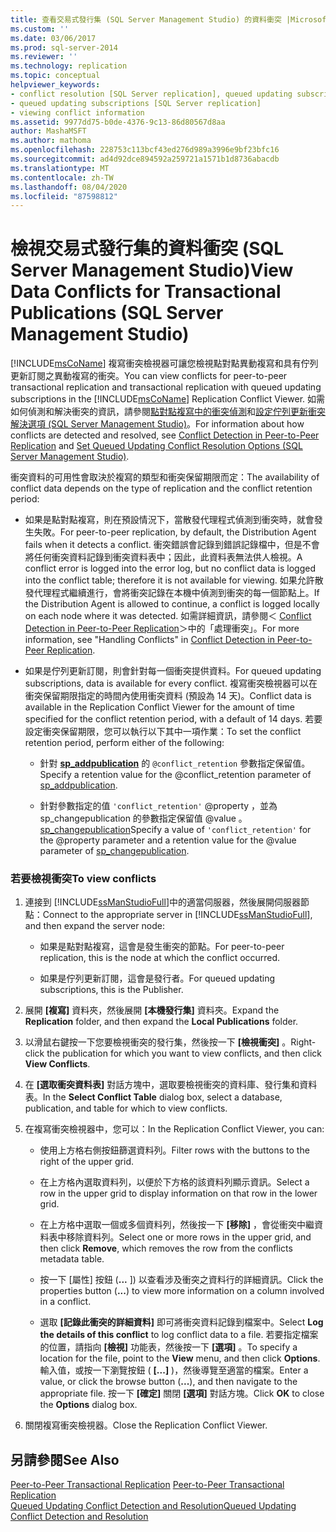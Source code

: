 ```yaml
---
title: 查看交易式發行集 (SQL Server Management Studio) 的資料衝突 |Microsoft Docs
ms.custom: ''
ms.date: 03/06/2017
ms.prod: sql-server-2014
ms.reviewer: ''
ms.technology: replication
ms.topic: conceptual
helpviewer_keywords:
- conflict resolution [SQL Server replication], queued updating subscriptions
- queued updating subscriptions [SQL Server replication]
- viewing conflict information
ms.assetid: 9977dd75-b0de-4376-9c13-86d80567d8aa
author: MashaMSFT
ms.author: mathoma
ms.openlocfilehash: 228753c113bcf43ed276d989a3996e9bf23bfc16
ms.sourcegitcommit: ad4d92dce894592a259721a1571b1d8736abacdb
ms.translationtype: MT
ms.contentlocale: zh-TW
ms.lasthandoff: 08/04/2020
ms.locfileid: "87598812"
---
```

# <a name="view-data-conflicts-for-transactional-publications-sql-server-management-studio"></a><span data-ttu-id="979f7-102">檢視交易式發行集的資料衝突 (SQL Server Management Studio)</span><span class="sxs-lookup"><span data-stu-id="979f7-102">View Data Conflicts for Transactional Publications (SQL Server Management Studio)</span></span>
  <span data-ttu-id="979f7-103">[!INCLUDE[msCoName](../../includes/msconame-md.md)] 複寫衝突檢視器可讓您檢視點對點異動複寫和具有佇列更新訂閱之異動複寫的衝突。</span><span class="sxs-lookup"><span data-stu-id="979f7-103">You can view conflicts for peer-to-peer transactional replication and transactional replication with queued updating subscriptions in the [!INCLUDE[msCoName](../../includes/msconame-md.md)] Replication Conflict Viewer.</span></span> <span data-ttu-id="979f7-104">如需如何偵測和解決衝突的資訊，請參閱[點對點複寫中的衝突偵測](transactional/peer-to-peer-conflict-detection-in-peer-to-peer-replication.md)和[設定佇列更新衝突解決選項 &#40;SQL Server Management Studio&#41;](publish/create-an-updatable-subscription-to-a-transactional-publication.md)。</span><span class="sxs-lookup"><span data-stu-id="979f7-104">For information about how conflicts are detected and resolved, see [Conflict Detection in Peer-to-Peer Replication](transactional/peer-to-peer-conflict-detection-in-peer-to-peer-replication.md) and [Set Queued Updating Conflict Resolution Options &#40;SQL Server Management Studio&#41;](publish/create-an-updatable-subscription-to-a-transactional-publication.md).</span></span>  
  
 <span data-ttu-id="979f7-105">衝突資料的可用性會取決於複寫的類型和衝突保留期限而定：</span><span class="sxs-lookup"><span data-stu-id="979f7-105">The availability of conflict data depends on the type of replication and the conflict retention period:</span></span>  
  
-   <span data-ttu-id="979f7-106">如果是點對點複寫，則在預設情況下，當散發代理程式偵測到衝突時，就會發生失敗。</span><span class="sxs-lookup"><span data-stu-id="979f7-106">For peer-to-peer replication, by default, the Distribution Agent fails when it detects a conflict.</span></span> <span data-ttu-id="979f7-107">衝突錯誤會記錄到錯誤記錄檔中，但是不會將任何衝突資料記錄到衝突資料表中；因此，此資料表無法供人檢視。</span><span class="sxs-lookup"><span data-stu-id="979f7-107">A conflict error is logged into the error log, but no conflict data is logged into the conflict table; therefore it is not available for viewing.</span></span> <span data-ttu-id="979f7-108">如果允許散發代理程式繼續進行，會將衝突記錄在本機中偵測到衝突的每一個節點上。</span><span class="sxs-lookup"><span data-stu-id="979f7-108">If the Distribution Agent is allowed to continue, a conflict is logged locally on each node where it was detected.</span></span> <span data-ttu-id="979f7-109">如需詳細資訊，請參閱＜ [Conflict Detection in Peer-to-Peer Replication](transactional/peer-to-peer-conflict-detection-in-peer-to-peer-replication.md)＞中的「處理衝突」。</span><span class="sxs-lookup"><span data-stu-id="979f7-109">For more information, see "Handling Conflicts" in [Conflict Detection in Peer-to-Peer Replication](transactional/peer-to-peer-conflict-detection-in-peer-to-peer-replication.md).</span></span>  
  
-   <span data-ttu-id="979f7-110">如果是佇列更新訂閱，則會針對每一個衝突提供資料。</span><span class="sxs-lookup"><span data-stu-id="979f7-110">For queued updating subscriptions, data is available for every conflict.</span></span> <span data-ttu-id="979f7-111">複寫衝突檢視器可以在衝突保留期限指定的時間內使用衝突資料 (預設為 14 天)。</span><span class="sxs-lookup"><span data-stu-id="979f7-111">Conflict data is available in the Replication Conflict Viewer for the amount of time specified for the conflict retention period, with a default of 14 days.</span></span> <span data-ttu-id="979f7-112">若要設定衝突保留期限，您可以執行以下其中一項作業：</span><span class="sxs-lookup"><span data-stu-id="979f7-112">To set the conflict retention period, perform either of the following:</span></span>  
  
    -   <span data-ttu-id="979f7-113">針對 [**sp_addpublication**](/sql/relational-databases/system-stored-procedures/sp-addpublication-transact-sql) 的 `@conflict_retention` 參數指定保留值。</span><span class="sxs-lookup"><span data-stu-id="979f7-113">Specify a retention value for the @conflict_retention parameter of [sp_addpublication](/sql/relational-databases/system-stored-procedures/sp-addpublication-transact-sql).</span></span>  
  
    -   <span data-ttu-id="979f7-114">針對參數指定的值 `'conflict_retention'` @property ，並為 sp_changepublication 的參數指定保留值 @value 。 [sp_changepublication](/sql/relational-databases/system-stored-procedures/sp-changepublication-transact-sql)</span><span class="sxs-lookup"><span data-stu-id="979f7-114">Specify a value of `'conflict_retention'` for the @property parameter and a retention value for the @value parameter of [sp_changepublication](/sql/relational-databases/system-stored-procedures/sp-changepublication-transact-sql).</span></span>  
  
### <a name="to-view-conflicts"></a><span data-ttu-id="979f7-115">若要檢視衝突</span><span class="sxs-lookup"><span data-stu-id="979f7-115">To view conflicts</span></span>  
  
1.  <span data-ttu-id="979f7-116">連接到 [!INCLUDE[ssManStudioFull](../../includes/ssmanstudiofull-md.md)]中的適當伺服器，然後展開伺服器節點：</span><span class="sxs-lookup"><span data-stu-id="979f7-116">Connect to the appropriate server in [!INCLUDE[ssManStudioFull](../../includes/ssmanstudiofull-md.md)], and then expand the server node:</span></span>  
  
    -   <span data-ttu-id="979f7-117">如果是點對點複寫，這會是發生衝突的節點。</span><span class="sxs-lookup"><span data-stu-id="979f7-117">For peer-to-peer replication, this is the node at which the conflict occurred.</span></span>  
  
    -   <span data-ttu-id="979f7-118">如果是佇列更新訂閱，這會是發行者。</span><span class="sxs-lookup"><span data-stu-id="979f7-118">For queued updating subscriptions, this is the Publisher.</span></span>  
  
2.  <span data-ttu-id="979f7-119">展開 **[複寫]** 資料夾，然後展開 **[本機發行集]** 資料夾。</span><span class="sxs-lookup"><span data-stu-id="979f7-119">Expand the **Replication** folder, and then expand the **Local Publications** folder.</span></span>  
  
3.  <span data-ttu-id="979f7-120">以滑鼠右鍵按一下您要檢視衝突的發行集，然後按一下 **[檢視衝突]** 。</span><span class="sxs-lookup"><span data-stu-id="979f7-120">Right-click the publication for which you want to view conflicts, and then click **View Conflicts**.</span></span>  
  
4.  <span data-ttu-id="979f7-121">在 **[選取衝突資料表]** 對話方塊中，選取要檢視衝突的資料庫、發行集和資料表。</span><span class="sxs-lookup"><span data-stu-id="979f7-121">In the **Select Conflict Table** dialog box, select a database, publication, and table for which to view conflicts.</span></span>  
  
5.  <span data-ttu-id="979f7-122">在複寫衝突檢視器中，您可以：</span><span class="sxs-lookup"><span data-stu-id="979f7-122">In the Replication Conflict Viewer, you can:</span></span>  
  
    -   <span data-ttu-id="979f7-123">使用上方格右側按鈕篩選資料列。</span><span class="sxs-lookup"><span data-stu-id="979f7-123">Filter rows with the buttons to the right of the upper grid.</span></span>  
  
    -   <span data-ttu-id="979f7-124">在上方格內選取資料列，以便於下方格的該資料列顯示資訊。</span><span class="sxs-lookup"><span data-stu-id="979f7-124">Select a row in the upper grid to display information on that row in the lower grid.</span></span>  
  
    -   <span data-ttu-id="979f7-125">在上方格中選取一個或多個資料列，然後按一下 **[移除]** ，會從衝突中繼資料表中移除資料列。</span><span class="sxs-lookup"><span data-stu-id="979f7-125">Select one or more rows in the upper grid, and then click **Remove**, which removes the row from the conflicts metadata table.</span></span>  
  
    -   <span data-ttu-id="979f7-126">按一下 [屬性] 按鈕 (**...** ]) 以查看涉及衝突之資料行的詳細資訊。</span><span class="sxs-lookup"><span data-stu-id="979f7-126">Click the properties button (**...**) to view more information on a column involved in a conflict.</span></span>  
  
    -   <span data-ttu-id="979f7-127">選取 **[記錄此衝突的詳細資料]** 即可將衝突資料記錄到檔案中。</span><span class="sxs-lookup"><span data-stu-id="979f7-127">Select **Log the details of this conflict** to log conflict data to a file.</span></span> <span data-ttu-id="979f7-128">若要指定檔案的位置，請指向 **[檢視]** 功能表，然後按一下 **[選項]** 。</span><span class="sxs-lookup"><span data-stu-id="979f7-128">To specify a location for the file, point to the **View** menu, and then click **Options**.</span></span> <span data-ttu-id="979f7-129">輸入值，或按一下瀏覽按鈕 ( **[...]** )，然後導覽至適當的檔案。</span><span class="sxs-lookup"><span data-stu-id="979f7-129">Enter a value, or click the browse button (**...**), and then navigate to the appropriate file.</span></span> <span data-ttu-id="979f7-130">按一下 **[確定]** 關閉 **[選項]** 對話方塊。</span><span class="sxs-lookup"><span data-stu-id="979f7-130">Click **OK** to close the **Options** dialog box.</span></span>  
  
6.  <span data-ttu-id="979f7-131">關閉複寫衝突檢視器。</span><span class="sxs-lookup"><span data-stu-id="979f7-131">Close the Replication Conflict Viewer.</span></span>  
  
## <a name="see-also"></a><span data-ttu-id="979f7-132">另請參閱</span><span class="sxs-lookup"><span data-stu-id="979f7-132">See Also</span></span>  
 <span data-ttu-id="979f7-133">[Peer-to-Peer Transactional Replication](transactional/peer-to-peer-transactional-replication.md) </span><span class="sxs-lookup"><span data-stu-id="979f7-133">[Peer-to-Peer Transactional Replication](transactional/peer-to-peer-transactional-replication.md) </span></span>  
 [<span data-ttu-id="979f7-134">Queued Updating Conflict Detection and Resolution</span><span class="sxs-lookup"><span data-stu-id="979f7-134">Queued Updating Conflict Detection and Resolution</span></span>](transactional/updatable-subscriptions-queued-updating-conflict-resolution.md)  
  
  
